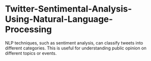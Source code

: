 # Twitter-Sentimental-Analysis-Using-Natural-Language-Processing
NLP techniques, such as sentiment analysis, can classify tweets into different categories. This is useful for understanding public opinion on different topics  or events.
